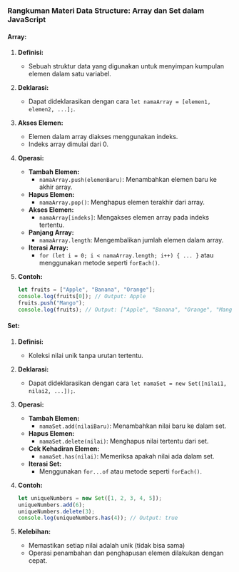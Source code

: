 ### Rangkuman Materi Data Structure: Array dan Set dalam JavaScript

#### Array:
1. **Definisi:**
   - Sebuah struktur data yang digunakan untuk menyimpan kumpulan elemen dalam satu variabel.

2. **Deklarasi:**
   - Dapat dideklarasikan dengan cara `let namaArray = [elemen1, elemen2, ...];`.

3. **Akses Elemen:**
   - Elemen dalam array diakses menggunakan indeks.
   - Indeks array dimulai dari 0.

4. **Operasi:**
   - **Tambah Elemen:** 
     - `namaArray.push(elemenBaru)`: Menambahkan elemen baru ke akhir array.
   - **Hapus Elemen:** 
     - `namaArray.pop()`: Menghapus elemen terakhir dari array.
   - **Akses Elemen:** 
     - `namaArray[indeks]`: Mengakses elemen array pada indeks tertentu.
   - **Panjang Array:** 
     - `namaArray.length`: Mengembalikan jumlah elemen dalam array.
   - **Iterasi Array:** 
     - `for (let i = 0; i < namaArray.length; i++) { ... }` atau menggunakan metode seperti `forEach()`.

5. **Contoh:**
   ```javascript
   let fruits = ["Apple", "Banana", "Orange"];
   console.log(fruits[0]); // Output: Apple
   fruits.push("Mango");
   console.log(fruits); // Output: ["Apple", "Banana", "Orange", "Mango"]
   ```

#### Set:
1. **Definisi:**
   - Koleksi nilai unik tanpa urutan tertentu.

2. **Deklarasi:**
   - Dapat dideklarasikan dengan cara `let namaSet = new Set([nilai1, nilai2, ...]);`.

3. **Operasi:**
   - **Tambah Elemen:** 
     - `namaSet.add(nilaiBaru)`: Menambahkan nilai baru ke dalam set.
   - **Hapus Elemen:** 
     - `namaSet.delete(nilai)`: Menghapus nilai tertentu dari set.
   - **Cek Kehadiran Elemen:** 
     - `namaSet.has(nilai)`: Memeriksa apakah nilai ada dalam set.
   - **Iterasi Set:** 
     - Menggunakan `for...of` atau metode seperti `forEach()`.

4. **Contoh:**
   ```javascript
   let uniqueNumbers = new Set([1, 2, 3, 4, 5]);
   uniqueNumbers.add(6);
   uniqueNumbers.delete(3);
   console.log(uniqueNumbers.has(4)); // Output: true
   ```

5. **Kelebihan:**
   - Memastikan setiap nilai adalah unik (tidak bisa sama)
   - Operasi penambahan dan penghapusan elemen dilakukan dengan cepat.
